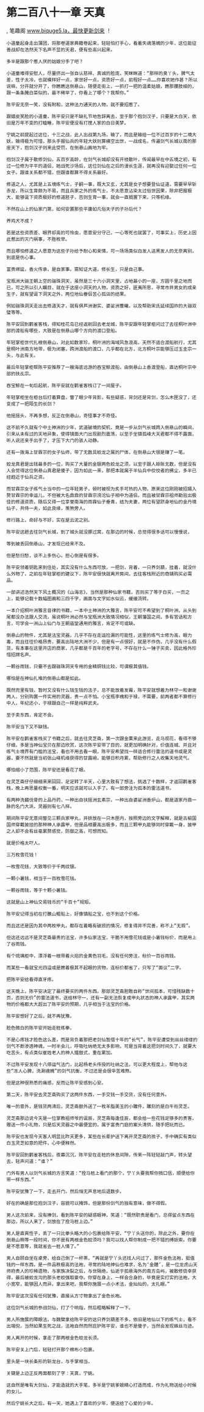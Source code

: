# 第二百八十一章 天真
, 笔趣阁 www.biquge5.la，最快更新剑来 ！

    小道童起身走出蒲团，将那卷道家典籍卷起来，轻轻怕打手心，看着失魂落魄的少年，这位能征善战却在浩然天下名声不显的天君，便有些高兴起来。

    多半是跟那个惹人厌的姑娘分手了吧？

    小道童难得安慰人，尽量挤出一张自认慈祥、真诚的脸庞，笑眯眯道：“那样的臭丫头，脾气太差，性子太冷，也就模样好一点，家世好一点，资质好一点，前程好一点……你喜欢她作甚？所以说嘛，分开就分开了，你瞧瞧这倒悬山，随便走街上，一抓打一把的温柔姑娘，瞧那腰肢细的，跟一条条腌白菜似的，最不稀罕了，你看上了哪个？我帮你。”

    陈平安无奈一笑，没有附和，这种法力通天的人物，就不要招惹了。

    跟嬉皮笑脸的小道童，陈平安只是不缺礼节地告辞离去，至于那个抱剑汉子，只要是大白天，依旧是万年不变的打瞌睡，陈平安便没有打搅人家的白日美梦。

    宁姚之前提起过这位，十三之战，此人出战第九场，输了，而且是输给一位不过百岁的十二境大妖，输得极为可惜，那头手握仙兵的年轻大妖则算横空出世，一战成名，传遍剑气长城以南的那座天下，抱剑汉子则来此受罚，在倒悬山画地为牢。

    抱剑汉子属于散修剑仙，五百岁高龄，在剑气长城却没有开枝散叶，传闻最早在中五境之初，有过一位修为平平的道侣，她战死沙场后，这位剑仙在之后的漫长生涯，就再没有迎娶过任何一位女子。跟谁关系都不错，但跟谁都算不得关系最好。

    修道之人，尤其是上五境练气士，子嗣一事，既大又玄，尤其是女子想要登仙证道，需要早早斩赤龙，所以生育颇为不易，而且兵家之外的练气士，不太愿意沾染太过俗世因果，除非把握极大，能够诞下资质极好的修道胚子，否则生育一事，就会一直搁置下来，只等机缘。

    不然在山上的仙家门第，如何安置那些平庸如凡俗夫子的子孙后代？

    养鸡犬不成？

    若是这些资质差、眼界却高的可怜虫，愿意安分守己，一心等死也就罢了，可事实上，历史上因此惹出的灭门祸事，不胜枚举。

    而且哪怕修道之人愿意为这些子孙给予耐心和亲情，可一场场类似白发人送黑发人的无奈离别，到底是伤心事。

    富贵绵延，香火传承，是自家事。需知证大道，修长生，只是自己事。

    宝瓶洲大骊王朝上空的骊珠洞天，虽然是三十六小洞天里，占地最小的一座，方圆千里之地而已，可之所以引人瞩目，就在于这座小洞天的人物，资质之好，匪夷所思，寻常市井男女的成亲生子，就有望诞下洞天之外，两位地仙眷侣苦心孤诣的结果。

    例如骊珠洞天走出去修道天才，就有俱芦洲谢实、婆娑洲曹曦，以及帮助宋氏延续国祚的大骊双璧等等。

    陈平安回到鹳雀客栈，得知桂花岛已经返航回去老龙城，陈平安跟年轻掌柜问过了去往桐叶洲中部的渡船有哪些，大致是在倒悬山哪个方向的渡口登船。

    年轻掌柜世代扎根倒悬山，对此如数家珍，桐叶洲的海域风急浪高，天然不适合渡船航行，尤其是桐叶洲南方地带，极为闭塞，跨洲渡船的渡口，几乎都在北方，北方桐叶宗能够压过玉圭宗一头，与此有关。

    最后年轻掌柜帮陈平安推荐了一艘海底远游的吞宝鲸渡船，由倒悬山上香渡登船，直达桐叶宗中部的扶乩宗。

    吞宝鲸在一旬后起航，陈平安就在鹳雀客栈订了一间屋子。

    年轻掌柜坐在柜台后打着算盘，瞥了眼少年背影，有些疑惑，背剑还是背剑，怎么木匣没了，还变成了一把陌生的长剑？

    他摇摇头，不再多想，反正在倒悬山，奇怪事才不奇怪。

    这不前不久就有个中土神洲的少年，武道破境的契机，竟是一步从剑气长城跨入倒悬山的瞬间，引来从未有过的天地异象，使得镜面大门出现剧烈震荡，以至于坐镇孤峰大天君都不得不露面，听人说还亲手出手了，才压下大门的骇人动静。

    还有一拨海上甘霖宗的女子仙师，带了无数具蛟龙之属的尸体，在倒悬山大很是赚了一笔。

    蛟龙真君是出钱最多的一位，购买了大量的金银两色蛟龙之须，以至于跟人赊账无数，但是没有人会觉得这位倒悬山真君是傻子，因为如此一来，那把本就属于半仙兵中佼佼者的拂尘，多半已经趋近于仙兵之资。

    而甘霖宗女子练气士当中的一位年轻男子，顿时被视为炙手可热的人物，原来这位刚刚被招婿入赘甘霖宗的幸运儿，不但被大名鼎鼎的甘霖宗滂沱仙子相中为道侣，而且被甘霖宗祖师勘验出极佳的修道资质，随后又得一位享誉南海的雨霖仙子垂青，结为夫妻，两位有望跻身地仙的金丹境仙子，共侍一夫，如此良缘，羡煞旁人。

    修行路上，命好与不好，实在是云泥之别。

    陈平安这趟去往剑气长城，到了城头就没挪过窝，在那边的时候，总觉得很多话可以慢慢说，

    等到被丢回倒悬山，才发现已经来不及。

    但是愁归愁，谈不上多伤心。担心倒是有很多。

    陈平安领着钥匙来到住处，其实没有什么东西可放，一把剑，背着，一只养剑葫，挂着，就没什么外物了，之前在年轻掌柜的建议下，陈平安很快就离开房间，去往客栈附近的商铺购买必需品。

    一部讲述浩然天下风土概况的《山海志》，当然是那种仙家书籍，否则买了等于白买，一页之上，能够记载十数幅图画和三四千字，画面与文字如水似云，缓缓流转。

    一本介绍桐叶洲雅言音律的书籍，一本中土神洲的大雅言，陈平安可不希望到了桐叶洲，从头到尾都没办法跟人交流，虽说桐叶洲必然与宝瓶洲大致情况相似，王朝藩国之间，多有官话和方言，可学会一洲山上仙门与王朝庙堂通用的雅言，肯定不可或缺。

    倒悬山的物件，尤其是法宝灵器，几乎不存在走运捡漏的可能性，这里的练气士修为高，眼力毒，而且往往价格昂贵，要高出陆地大洲不少，但是有一点很好，就是不作伪，几乎没有什么假货，有本事在这里开店的商家，几乎都是千百年的老字号，不存在什么一锤子买卖，因此格外珍惜招牌名声。

    一颗谷雨钱，只要不去跟骊珠洞天专用的金精铜钱比较，可谓极其值钱。

    哪怕是在神仙扎堆的倒悬山都是如此。

    既然兜里有钱，暂时又没有什么钱生钱的法子，总不能放着发霉，陈平安就想着为林守一和谢谢两人，分别购置一件实用的灵器，贵一点不怕。小宝瓶李槐和于禄，不需要，前两者都不算修行中人，年纪还小，于禄跟自己一样是纯粹武夫。

    至于卖东西，肯定不会。

    陈平安当下又不缺钱。

    陈平安在鹳雀客栈买了书籍之后，就去往灵芝斋，第一次跟金粟来此游览，走马观花，看得不够仔细，多是当神仙宝贝在那边欣赏，这次陈平安带了目的，就更加明确针对，价值连城、并且对练气士境界有门槛的法宝，看也不用去看一眼，陈平安希望找一样适合修行雷法的道书或是灵器，要不然就是当初张山峰机缘获得的甘露碗，能够日积月累，帮助修行之人收集天地灵气。

    哪怕缩小了范围，陈平安还是看花了眼。

    在灵芝斋仔仔细细来来回回，足足转了半天，心里大致有了想法，挑选了十数样，才返回鹳雀客栈，晚上再思量权衡一番，明天应该就可以入手了。有一部旁注为孤本的雷法道书，

    有两种洗髓伐骨的上品丹药，一种出自扶摇洲玄素宗，一种出自婆娑洲香炉山，都是道家丹鼎一脉的名门大派，灵器则有七八样。

    期间陈平安无意间瞥见三颗兵家甲丸，并排放在一只木匣内，按照旁边的文字解释，就是古榆国国师穿戴披挂的那种神人承露甲，但是品相要高出极多，而且三颗甲丸能够同时穿戴一身，披甲之人却不会有丝毫累赘感觉，防御之高，可想而知。

    就是价格太吓人。

    三万枚雪花钱！

    一枚雪花钱，大致等价于千两纹银。

    一颗小暑钱，相当于一百枚雪花钱。

    一颗谷雨钱，等于十颗小暑钱。

    这就是山上神仙交易钱币的“千百十”规矩。

    陈平安记得当初在打醮山鲲船上，好像镇船之宝，也不到这个价格。

    而且这还是因为其中两枚甲丸，都存在着略有破损的情况，修复得并不完善，称不上“无瑕”。

    但这还远远不是灵芝斋最贵的法宝，许多仙家法宝，干脆不用雪花钱或是小暑钱标价，而是用上了谷雨钱。

    有个琉璃柜中，漂浮着一根带着火焰的金黄色羽毛，没有任何旁注，标价一百谷雨钱。

    而某些一看就宝光四溢或是瞧着极其不起眼的货物，连标价都省了，只写了“面议”二字。

    把陈平安给看得直牙疼。

    这天晚上，陈平安决定了最终要买的两件东西，那部灵芝斋胆敢自称“世间孤本，可惜残缺数十页，否则无价”的雷法道书，送给林守一，还有一副无法恢复成甲丸状态的神人承露甲，其实两物的价格都大大超出了陈平安的预期，几乎相当于法宝的价格。

    陈平安想好了之后，就不再犹豫。

    脸色微白的陈平安开始走桩练拳。

    不是心疼钱才脸色这么差，而是背负着那把老剑仙暂借十年的“长气”，陈平安遭受到丝丝缕缕的剑气不断渗透神魂，一时半会儿，呼吸吐纳绝无太多影响，可是当背着这把剑时间久了，就要大吃苦头，有点类似崔姓老人的神人擂鼓式，重在累加。

    不过陈平安发现十八停运气法门，比起杨老头传授的吐纳之法，可以更大程度上，帮他与这些“冻人心脾，洗涮魂魄”的剑气抗衡，不过还是会很辛苦难熬。

    但是这种很熟悉的痛感，反而让陈平安感到心安。

    第二天，陈平安去灵芝斋购买了这两件东西，一手交钱一手交货，没有任何意外。

    唯一的意外，是钱货两清后，灵芝斋额外送了一枚羊脂美玉的小雕件，雕刻的是白牛衔灵芝。

    灵芝斋那边说今天是一位掌教祖师爷的诞辰，灵芝斋每逢佳辰，都会给一些花钱足够多的贵客，赠送一件小礼物，只是后天灵器之中最便宜的，属于富贵门庭的案头清供，随手把玩而已。

    陈平安也发现今天客人明显比昨天更多，某些在长辈护送下离开灵芝斋的孩子，手中确实有类似白玉灵芝如意的把件，心中便释然。

    陈平安回到鹳雀客栈后，夜幕沉沉，陈平安在走桩的休息间隙，传来一阵轻轻敲门声，转头望去，轻声问道：“谁？”

    门外有男人以剑气长城的方言笑道：“拴马桩上看门的那个，宁丫头要我帮你捎口信，顺便给你带一样东西。”

    陈平安犹豫了一下，走去开门，然后悄无声息地后退数步。

    好在的确是那位抱剑汉子，容貌可以掩饰，但是那份剑气的独有意味，做不得假。

    男人这次前来，没有捧剑，看到陈平安的疑惑眼神，笑道：“既然职责是看门，总得留点东西在那边，所以人来了，剑放在了拴马桩上边。”

    男人是直爽性子，丢了一只比拳头略大的小包裹给陈平安，“宁丫头送你的，除此之外，要你在倒悬山稍等一段时间，你不是有两根金色蛟须吗？我可以找人帮你制成一把不错的缚妖索。你要是不愿意等，我就省去一桩人情了。”

    男人自顾自坐在桌旁，给自己倒了一杯茶，“再就是宁丫头还找人问过了，那件金色法袍，挺值钱的一样东西，是一件品秩极高的法袍，寻常的陆地神仙也难求，名为‘金醴’，是一位龙虎山天师府贵人的珍稀遗物，与家族决裂之后，与世隔绝，仙逝于孤悬海外的南方岛屿，被散修侥幸获得，最后被蛟龙沟的那头老蛟强取豪夺。你穿在身上，一样会合身的，毕竟是实打实的法袍，大小宽窄，能够因人而异。拿出来吧，我帮你施展一点小术法，金灿灿的，太扎眼。”

    陈平安这次没有任何犹豫，直接从方寸物拿出了金色长袍。

    这位剑气长城的参战剑仙，打了个响指，然后粗略解释了一下。

    男人所施展的障眼法，与魏檗拿给陈平安的这只养剑葫差不多，依旧是地仙以下的练气士，看不出端倪，当然如果生死之战，法袍自然而然庇护陈平安，谁也不是傻子，当然会发现蛛丝马迹。

    男人离开的时候，拿走了那两根金色蛟龙长须。

    陈平安关上门后，轻轻打开那个棉布小包裹。

    里头是一块长条形的斩龙台，与手掌相当，

    关键是上边正反两面都刻了字：天真，宁姚。

    这自然是唯有大剑仙，才能造就的大手笔，多半是宁姚爹娘精心打造而成，作为礼物送给小时候的女儿。

    然后宁姚长大之后，有一天，她遇上了喜欢的少年，便送给了心爱的少年。